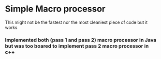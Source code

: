 # Simple Macro processor 
This might not be the fastest nor the most cleaniest piece of code but it works


### Implemented both (pass 1 and pass 2) macro processor in Java but was too boared to implement pass 2 macro processor in c++

